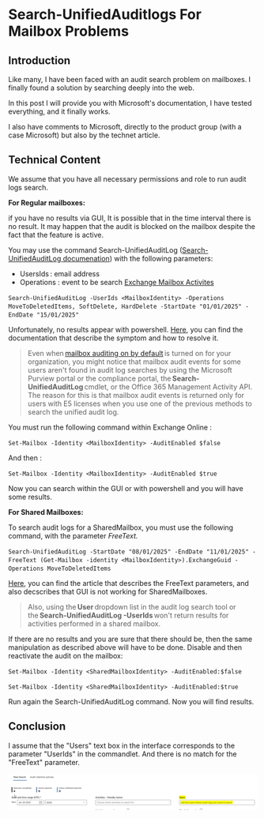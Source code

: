 # Search-UnifiedAuditlogs For Mailbox Problems

## Introduction

Like many, I have been faced with an audit search problem on mailboxes. I finally found a solution by searching deeply into the web. 
 
In this post I will provide you with Microsoft's documentation, I have tested everything, and it finally works.  
 
I also have comments to Microsoft, directly to the product group (with a case Microsoft) but also by the technet article. 

## Technical Content
 
We assume that you have all necessary permissions and role to run audit logs search. 
 
**For Regular mailboxes:**  
 
if you have no results via GUI, It is possible that in the time interval there is no result. It may happen that the audit is blocked on the mailbox despite the fact that the feature is active. 
 
You may use the command Search-UnifiedAuditLog ([Search-UnifiedAuditLog documenation](https://learn.microsoft.com/fr-fr/powershell/module/exchange/search-unifiedauditlog?view=exchange-ps)) with the following parameters:  
 
* UsersIds : email address 
* Operations : event to be search [Exchange Mailbox Activites](https://learn.microsoft.com/en-us/purview/audit-log-activities#exchange-mailbox-activities) 
 
`Search-UnifiedAuditLog -UserIds <MailboxIdentity> -Operations MoveToDeletedItems, SoftDelete, HardDelete -StartDate "01/01/2025" -EndDate "15/01/2025"` 
 
Unfortunately, no results appear with powershell. [Here](https://learn.microsoft.com/en-us/purview/audit-troubleshooting-scenarios#search-for-mailbox-activities-performed-by-users-with-non-e5-licenses), you can find the documentation that describe the symptom and how to resolve it. 
 
>Even when [mailbox auditing on by default](https://learn.microsoft.com/en-us/purview/audit-mailboxes) is turned on for your organization, you might notice that mailbox audit events for some users aren't found in audit log searches by using the Microsoft Purview portal or the compliance portal, the **Search-UnifiedAuditLog** cmdlet, or the Office 365 Management Activity API. The reason for this is that mailbox audit events is returned only for users with E5 licenses when you use one of the previous methods to search the unified audit log. 
 
You must run the following command within Exchange Online :  
 
`Set-Mailbox -Identity <MailboxIdentity> -AuditEnabled $false` 
 
And then :  
 
`Set-Mailbox -Identity <MailboxIdentity> -AuditEnabled $true` 
 
Now you can search within the GUI or with powershell and you will have some results. 
   
**For Shared Mailboxes:** 
 
To search audit logs for a SharedMailbox, you must use the following command, with the parameter *FreeText.*  

`Search-UnifiedAuditLog -StartDate "08/01/2025" -EndDate "11/01/2025" -FreeText (Get-Mailbox -identity <MailboxIdentity>).ExchangeGuid -Operations MoveToDeletedItems`  
 
[Here](https://learn.microsoft.com/en-us/purview/audit-troubleshooting-scenarios#search-for-mailbox-activities-performed-in-a-specific-mailbox-including-shared-mailboxes), you can find the article that describes the FreeText parameters, and also decscribes that GUI is not working for SharedMailboxes. 
 
>Also, using the **User** dropdown list in the audit log search tool or the **Search-UnifiedAuditLog -UserIds** won't return results for activities performed in a shared mailbox. 
   
If there are no results and you are sure that there should be, then the same manipulation as described above will have to be done. Disable and then reactivate the audit on the mailbox:  
 
`Set-Mailbox -Identity <SharedMailboxIdentity> -AuditEnabled:$false` 
 
`Set-Mailbox -Identity <SharedMailboxIdentity> -AuditEnabled:$true` 
 
Run again the Search-UnifiedAuditLog command. Now you will find results. 

## Conclusion

I assume that the "Users" text box in the interface corresponds to the parameter "UserIds" in the commandlet. And there is no match for the "FreeText" parameter.

![AuditSearch](../media/Audit/AuditLogsMailbox/AuditSearch1.png)

 
